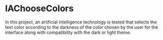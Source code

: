 # IAChooseColors
 In this project, an artificial intelligence technology is tested that selects the text color according to the darkness of the color chosen by the user for the interface along with compatibility with the dark or light theme.
